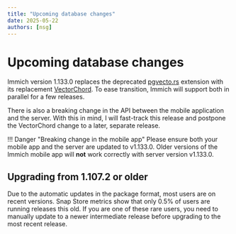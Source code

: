 ```yaml
---
title: "Upcoming database changes"
date: 2025-05-22
authors: [nsg]
---
```


# Upcoming database changes

Immich version 1.133.0 replaces the deprecated [pgvecto.rs](https://github.com/tensorchord/pgvecto.rs) extension with its replacement [VectorChord](https://github.com/tensorchord/VectorChord). To ease transition, Immich will support both in parallel for a few releases.

There is also a breaking change in the API between the mobile application and the server. With this in mind, I will fast-track this release and postpone the VectorChord change to a later, separate release.

!!! Danger "Breaking change in the mobile app"
    Please ensure both your mobile app and the server are updated to v1.133.0.
    Older versions of the Immich mobile app will **not** work correctly with server version v1.133.0.

## Upgrading from 1.107.2 or older

Due to the automatic updates in the package format, most users are on recent versions. Snap Store metrics show that only 0.5% of users are running releases this old. If you are one of these rare users, you need to manually update to a newer intermediate release before upgrading to the most recent release.
